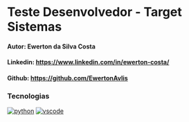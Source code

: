 # Teste Desenvolvedor - Target Sistemas

#### Autor: Ewerton da Silva Costa
#### Linkedin: https://www.linkedin.com/in/ewerton-costa/
#### Github: https://github.com/EwertonAvlis

### Tecnologias 

[![python](https://skillicons.dev/icons?i=python)](https://www.python.org/) 
[![vscode](https://skillicons.dev/icons?i=vscode)](https://code.visualstudio.com/)
